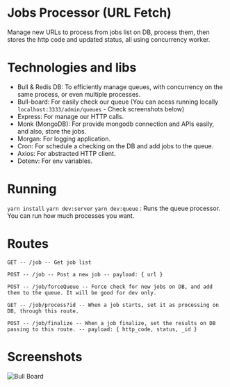 # Jobs Processor (URL Fetch)
Manage new URLs to process from jobs list on DB, process them, then stores the http code and updated status, all using concurrency worker.

# Technologies and libs
- Bull & Redis DB: To efficiently manage queues, with concurrency on the same process, or even multiple processes.
- Bull-board: For easily check our queue (You can acess running locally `localhost:3333/admin/queues` - Check screenshots below)
- Express: For manage our HTTP calls.
- Monk (MongoDB): For provide mongodb connection and APIs easily, and also, store the jobs.
- Morgan: For logging application.
- Cron: For schedule a checking on the DB and add jobs to the queue.
- Axios: For abstracted HTTP client.
- Dotenv: For env variables.

# Running
`yarn install`
`yarn dev:server`
`yarn dev:queue` : Runs the queue processor. You can run how much processes you want.

# Routes

`GET -- /job -- Get job list`

`POST -- /job -- Post a new job -- payload: { url } `

`POST -- /job/forceQueue -- Force check for new jobs on DB, and add them to the queue. It will be good for dev only.`

`GET -- /job/process?id -- When a job starts, set it as processing on DB, through this route.`

`POST -- /job/finalize -- When a job finalize, set the results on DB passing to this route. -- payload: { http_code, status, _id }`

# Screenshots

![Bull Board](https://lucaslk10.github.io/bull-board.PNG)

